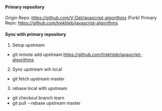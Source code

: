 #### Primary repository

Origin Repo: https://github.com/V-Dat/javascript-algorithms (Fork)
Primary Repo: https://github.com/trekhleb/javascript-algorithms

#### Sync with primary repository

1. Setup upstream

- git remote add upstream https://github.com/trekhleb/javascript-algorithms

2. Sync upstream wih local

- git fetch upstream master

3. rebase local with upstream

- git checkout branch learn
- git pull --rebase upstream master
